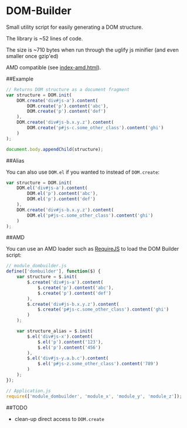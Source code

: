 DOM-Builder
===========

Small utility script for easily generating a DOM structure.

The library is ~52 lines of code.

The size is ~710 bytes when run through the uglify js minifier (and even smaller once gzip'ed)

AMD compatible (see [index-amd.html](index-amd.html)).

##Example

```js
// Returns DOM structure as a document fragment
var structure = DOM.init(
    DOM.create('div#js-a').content(
        DOM.create('p').content('abc'),
        DOM.create('p').content('def')
    ),
    DOM.create('div#js-b.x.y.z').content(
        DOM.create('p#js-c.some_other_class').content('ghi')
    )
);

document.body.appendChild(structure);
```

##Alias

You can also use `DOM.el` if you wanted to instead of `DOM.create`:

```js
var structure = DOM.init(
    DOM.el('div#js-a').content(
        DOM.el('p').content('abc'),
        DOM.el('p').content('def')
    ),
    DOM.create('div#js-b.x.y.z').content(
        DOM.el('p#js-c.some_other_class').content('ghi')
    )
);
```

##AMD

You can use an AMD loader such as [RequireJS](http://www.requirejs.org/) to load the DOM Builder script:

```js
// module_dombuilder.js
define(['dombuilder'], function($) {
    var structure = $.init(
        $.create('div#js-a').content(
            $.create('p').content('abc'),
            $.create('p').content('def')
        ),
        $.create('div#js-b.x.y.z').content(
            $.create('p#js-c.some_other_class').content('ghi')
        )
    );

    var structure_alias = $.init(
        $.el('div#js-x').content(
            $.el('p').content('123'),
            $.el('p').content('456')
        ),
        $.el('div#js-y.a.b.c').content(
            $.el('p#js-z.some_other_class').content('789')
        )
    );
});

// Application.js
require(['module_dombuilder', 'module_x', 'module_y', 'module_z']);
```

##TODO

- clean-up direct access to `DOM.create`
